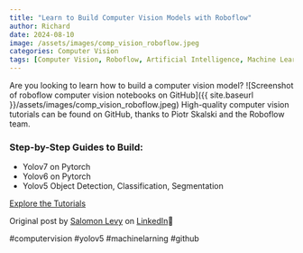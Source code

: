 ```yaml
---
title: "Learn to Build Computer Vision Models with Roboflow"
author: Richard
date: 2024-08-10
image: /assets/images/comp_vision_roboflow.jpeg
categories: Computer Vision
tags: [Computer Vision, Roboflow, Artificial Intelligence, Machine Learning, ]
---
```


Are you looking to learn how to build a computer vision model?
![Screenshot of roboflow computer vision notebooks on GitHub]({{ site.baseurl }}/assets/images/comp_vision_roboflow.jpeg)
High-quality computer vision tutorials can be found on GitHub, thanks to Piotr Skalski and the Roboflow team.

### Step-by-Step Guides to Build:

- Yolov7 on Pytorch
- Yolov6 on Pytorch
- Yolov5 Object Detection, Classification, Segmentation

[Explore the Tutorials](https://github.com/roboflow/notebooks)

Original post by [Salomon Levy](https://www.linkedin.com/in/salomonlevy-kelley) on [LinkedIn](https://www.linkedin.com/feed/update/urn:li:activity:7011395129466912768?utm_source=share&utm_medium=member_desktop)🔗

#computervision #yolov5 #machinelarning #github
